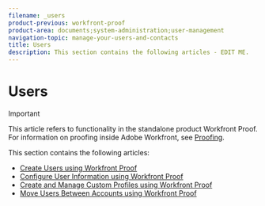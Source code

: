 ```yaml
---
filename: _users
product-previous: workfront-proof
product-area: documents;system-administration;user-management
navigation-topic: manage-your-users-and-contacts
title: Users
description: This section contains the following articles - EDIT ME.
---
```


# Users

>[!IMPORTANT]
>
>This article refers to functionality in the standalone product Workfront Proof. For information on proofing inside Adobe Workfront, see [Proofing](../../../review-and-approve-work/proofing/proofing.md).

This section contains the following articles:

* [Create Users using Workfront Proof](../../../workfront-proof/wp-mnguserscontacts/users/create-users.md) 
* [Configure User Information using Workfront Proof](../../../workfront-proof/wp-mnguserscontacts/users/configure-user-info.md) 
* [Create and Manage Custom Profiles using Workfront Proof](../../../workfront-proof/wp-mnguserscontacts/users/create-and-manage-custom-profiles.md) 
* [Move Users Between Accounts using Workfront Proof](../../../workfront-proof/wp-mnguserscontacts/users/move-users-between-accounts.md)


